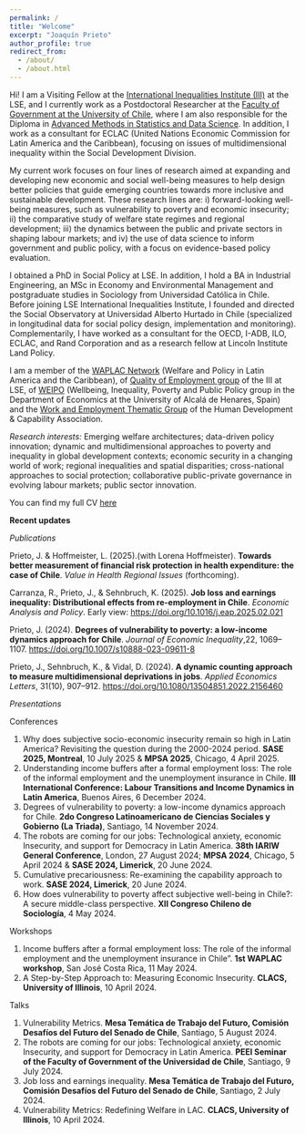 ```yaml
---
permalink: /
title: "Welcome"
excerpt: "Joaquín Prieto"
author_profile: true
redirect_from: 
  - /about/
  - /about.html
---
```



Hi! I am a Visiting Fellow at the <a href="https://www.lse.ac.uk/International-Inequalities/People/Joaquin-Prieto" target="_blank"> International Inequalities Institute (III)</a> at the LSE, and I currently work as a Postdoctoral Researcher at the <a href="https://gobierno.uchile.cl/noticias/224174/facultad-de-gobierno-recibe-a-nuevos-investigadores-postdoctorales-" target="_blank"> Faculty of Government at the University of Chile</a>, where I am also responsible for the Diploma in <a href="https://gobierno.uchile.cl/postgrado/educacion-continua/cursos-ejecutivos" target="_blank">Advanced Methods in Statistics and Data Science</a>. In addition, I work as a consultant for ECLAC (United Nations Economic Commission for Latin America and the Caribbean), focusing on issues of multidimensional inequality within the Social Development Division.

My current work focuses on four lines of research aimed at expanding and developing new economic and social well-being measures to help design better policies that guide emerging countries towards more inclusive and sustainable development. These research lines are:
i) forward-looking well-being measures, such as vulnerability to poverty and economic insecurity;
ii) the comparative study of welfare state regimes and regional development;
iii) the dynamics between the public and private sectors in shaping labour markets; and
iv) the use of data science to inform government and public policy, with a focus on evidence-based policy evaluation.

I obtained a PhD in Social Policy at LSE. In addition, I hold a BA in Industrial Engineering, an MSc in Economy and Environmental Management and postgraduate studies in Sociology from Universidad Católica in Chile. Before joining LSE International Inequalities Institute, I founded and directed the Social Observatory at Universidad Alberto Hurtado in Chile (specialized in longitudinal data for social policy design, implementation and monitoring). Complementarily, I have worked as a consultant for the OECD, I-ADB, ILO, ECLAC, and Rand Corporation and as a research fellow at Lincoln Institute Land Policy.

I am a member of the <a href="http://waplac.org/country-members" target="_blank">  WAPLAC Network</a> (Welfare and Policy in Latin America and the Caribbean), of <a href="https://quality-employment.org" target="_blank"> Quality of Employment group</a> of the III at LSE, of <a href="https://sites.google.com/view/weipo-uah/team" target="_blank"> WEIPO</a> (Wellbeing, Inequality, Poverty and Public Policy group in the Department of Economics at the University of Alcalá de Henares, Spain) and the <a href="https://hd-ca.org/thematic_group/work-employment)" target="_blank"> Work and Employment Thematic Group</a> of the Human Development & Capability Association.

_Research interests:_  Emerging welfare architectures; data-driven policy innovation; dynamic and multidimensional approaches to poverty and inequality in global development contexts; economic security in a changing world of work; regional inequalities and spatial disparities; cross-national approaches to social protection; collaborative public-private governance in evolving labour markets; public sector innovation.

You can find my full CV <a href="files/CV_Joaquin_Prieto_Mar_2024.pdf" target="_blank"> here </a>

__Recent updates__

_Publications_

Prieto, J. & Hoffmeister, L. (2025).(with Lorena Hoffmeister). __Towards better measurement of financial risk protection in health expenditure: the case of Chile__. _Value in Health Regional Issues_ (forthcoming).

Carranza, R., Prieto, J., &  Sehnbruch, K. (2025). __Job loss and earnings inequality: Distributional effects from re-employment in Chile__. _Economic Analysis and Policy_. Early view: <a href="https://www.sciencedirect.com/science/article/pii/S0313592625000530" target="_blank"> https://doi.org/10.1016/j.eap.2025.02.021</a>

Prieto, J. (2024). __Degrees of vulnerability to poverty: a low-income dynamics approach for Chile__. _Journal of Economic Inequality_,22, 1069–1107. <a href="https://link.springer.com/article/10.1007/s10888-023-09611-8" target="_blank"> https://doi.org/10.1007/s10888-023-09611-8</a>

Prieto, J., Sehnbruch, K., & Vidal, D. (2024). __A dynamic counting approach to measure multidimensional deprivations in jobs__. _Applied Economics Letters_, 31(10), 907–912.  <a href="https://www.tandfonline.com/doi/full/10.1080/13504851.2022.2156460" target="_blank"> https://doi.org/10.1080/13504851.2022.2156460</a>

_Presentations_

Conferences
1.  Why does subjective socio-economic insecurity remain so high in Latin America? Revisiting the question during the 2000-2024 period. __SASE 2025, Montreal__, 10 July 2025 & __MPSA 2025__, Chicago, 4 April 2025.
2.  Understanding income buffers after a formal employment loss: The role of the informal employment and the unemployment insurance in Chile. __III International Conference: Labour Transitions and Income Dynamics in Latin America__, Buenos Aires, 6 December 2024.
3.  Degrees of vulnerability to poverty: a low-income dynamics approach for Chile. __2do Congreso Latinoamericano de Ciencias Sociales y Gobierno (La Triada)__, Santiago, 14 November 2024.
4.  The robots are coming for our jobs: Technological anxiety, economic Insecurity, and support for Democracy in Latin America. __38th IARIW General Conference__, London, 27 August 2024; __MPSA 2024__, Chicago, 5 April 2024 & __SASE 2024, Limerick__, 20 June 2024.
5.  Cumulative precariousness: Re-examining the capability approach to work. __SASE 2024, Limerick__, 20 June 2024.
6.  How does vulnerability to poverty affect subjective well-being in Chile?: A secure middle-class perspective. __XII Congreso Chileno de Sociología__, 4 May 2024.


Workshops

1.  Income buffers after a formal employment loss: The role of the informal employment and the unemployment insurance in Chile”. __1st WAPLAC workshop__, San José Costa Rica, 11 May 2024.
2.  A Step-by-Step Approach to: Measuring Economic Insecurity. __CLACS, University of Illinois__, 10 April 2024.

Talks

1.  Vulnerability Metrics. __Mesa Temática de Trabajo del Futuro, Comisión Desafíos del Futuro del Senado de Chile__, Santiago, 5 August 2024.
2.  The robots are coming for our jobs: Technological anxiety, economic Insecurity, and support for Democracy in Latin America. __PEEI Seminar of the Faculty of Government of the Universidad de Chile__, Santiago, 9 July 2024.
3.  Job loss and earnings inequality. __Mesa Temática de Trabajo del Futuro, Comisión Desafíos del Futuro del Senado de Chile__, Santiago, 2 July 2024.
4.  Vulnerability Metrics: Redefining Welfare in LAC. __CLACS, University of Illinois__, 10 April 2024.

